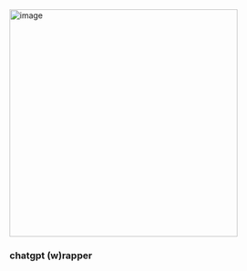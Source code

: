 <img width="400" alt="image" src="https://github.com/user-attachments/assets/f7a5f222-6629-43aa-bb9b-97fd77566a9f" />

### chatgpt (w)rapper
